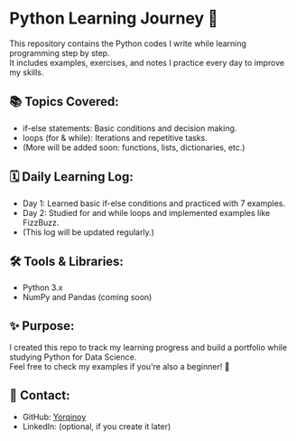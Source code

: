 # Python Learning Journey 🚀

This repository contains the Python codes I write while learning programming step by step.  
It includes examples, exercises, and notes I practice every day to improve my skills.  

## 📚 Topics Covered:
- if-else statements: Basic conditions and decision making.
- loops (for & while): Iterations and repetitive tasks.
- (More will be added soon: functions, lists, dictionaries, etc.)

## 🗓️ Daily Learning Log:
- Day 1: Learned basic if-else conditions and practiced with 7 examples.  
- Day 2: Studied for and while loops and implemented examples like FizzBuzz.  
- (This log will be updated regularly.)

## 🛠️ Tools & Libraries:
- Python 3.x  
- NumPy and Pandas (coming soon)  

## ✨ Purpose:
I created this repo to track my learning progress and build a portfolio while studying Python for Data Science.  
Feel free to check my examples if you're also a beginner! 🌱

## 📩 Contact:
- GitHub: [Yorqinoy](https://github.com/Yorqinoyyy)
- LinkedIn: (optional, if you create it later)
